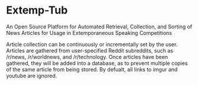 # Extemp-Tub
An Open Source Platform for Automated Retrieval, Collection, and Sorting of News Articles for Usage in Extemporaneous Speaking Competitions

Article collection can be continuously or incrementally set by the user. Articles are gathered from user-specified Reddit subreddits, such as /r/news, /r/worldnews, and /r/technology. Once articles have been gathered, they will be added into a database, as to prevent multiple copies of the same article from being stored. By defualt, all links to imgur and youtube are ignored. 
